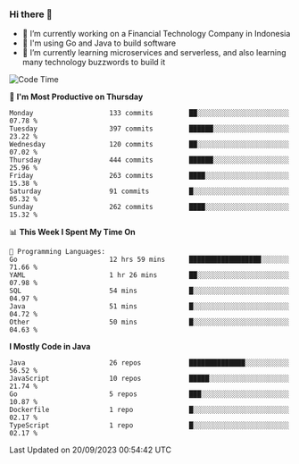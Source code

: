 ### Hi there 👋

<!--
**mazzama/mazzama** is a ✨ _special_ ✨ repository because its `README.md` (this file) appears on your GitHub profile.

Here are some ideas to get you started:

- 🔭 I’m currently working on ...
- 🌱 I’m currently learning ...
- 👯 I’m looking to collaborate on ...
- 🤔 I’m looking for help with ...
- 💬 Ask me about ...
- 📫 How to reach me: ...
- 😄 Pronouns: ...
- ⚡ Fun fact: ...
-->

- 🔭 I’m currently working on a Financial Technology Company in Indonesia
- :gun: I'm using Go and Java to build software
- 🌱 I’m currently learning microservices and serverless, and also learning many technology buzzwords to build it

<!--START_SECTION:waka-->
![Code Time](http://img.shields.io/badge/Code%20Time-2%2C921%20hrs%2014%20mins-blue)

📅 **I'm Most Productive on Thursday** 

```text
Monday                   133 commits         ██░░░░░░░░░░░░░░░░░░░░░░░   07.78 % 
Tuesday                  397 commits         ██████░░░░░░░░░░░░░░░░░░░   23.22 % 
Wednesday                120 commits         ██░░░░░░░░░░░░░░░░░░░░░░░   07.02 % 
Thursday                 444 commits         ██████░░░░░░░░░░░░░░░░░░░   25.96 % 
Friday                   263 commits         ████░░░░░░░░░░░░░░░░░░░░░   15.38 % 
Saturday                 91 commits          █░░░░░░░░░░░░░░░░░░░░░░░░   05.32 % 
Sunday                   262 commits         ████░░░░░░░░░░░░░░░░░░░░░   15.32 % 
```


📊 **This Week I Spent My Time On** 

```text
💬 Programming Languages: 
Go                       12 hrs 59 mins      ██████████████████░░░░░░░   71.66 % 
YAML                     1 hr 26 mins        ██░░░░░░░░░░░░░░░░░░░░░░░   07.98 % 
SQL                      54 mins             █░░░░░░░░░░░░░░░░░░░░░░░░   04.97 % 
Java                     51 mins             █░░░░░░░░░░░░░░░░░░░░░░░░   04.72 % 
Other                    50 mins             █░░░░░░░░░░░░░░░░░░░░░░░░   04.63 % 
```

**I Mostly Code in Java** 

```text
Java                     26 repos            ██████████████░░░░░░░░░░░   56.52 % 
JavaScript               10 repos            █████░░░░░░░░░░░░░░░░░░░░   21.74 % 
Go                       5 repos             ███░░░░░░░░░░░░░░░░░░░░░░   10.87 % 
Dockerfile               1 repo              █░░░░░░░░░░░░░░░░░░░░░░░░   02.17 % 
TypeScript               1 repo              █░░░░░░░░░░░░░░░░░░░░░░░░   02.17 % 
```




 Last Updated on 20/09/2023 00:54:42 UTC
<!--END_SECTION:waka-->
